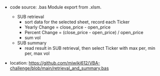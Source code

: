 * code source: .bas Module export from .xlsm. 
  - SUB retrieval
    - sort data for the selected sheet, record each Ticker
    - Yearly Change = close_price - open_price
    - Percent Change = (close_price - open_price) / open_price
    - sum vol
  - SUB summary
    - read result in SUB retrieval, then select Ticker with max per, min per, max vol
    
* location: https://github.com/miwiki612/VBA-challenge/blob/main/retrieval_and_summary.bas
